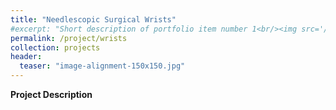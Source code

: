 ```yaml
---
title: "Needlescopic Surgical Wrists"
#excerpt: "Short description of portfolio item number 1<br/><img src='/images/Laser_scanner.png'>"
permalink: /project/wrists
collection: projects
header:
  teaser: "image-alignment-150x150.jpg"
---
```


**Project Description**
